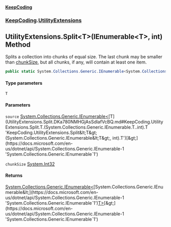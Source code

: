 #### [KeepCoding](index.md 'index')
### [KeepCoding](KeepCoding.md 'KeepCoding').[UtilityExtensions](UtilityExtensions.md 'KeepCoding.UtilityExtensions')
## UtilityExtensions.Split&lt;T&gt;(IEnumerable&lt;T&gt;, int) Method
Splits a collection into chunks of equal size. The last chunk may be smaller than [chunkSize](UtilityExtensions.Split.DKa780NMHGjAsSdlafVcBQ.md#KeepCoding.UtilityExtensions.Split.T.(System.Collections.Generic.IEnumerable.T..int).chunkSize 'KeepCoding.UtilityExtensions.Split&lt;T&gt;(System.Collections.Generic.IEnumerable&lt;T&gt;, int).chunkSize'), but all chunks, if any, will contain at least one item.
```csharp
public static System.Collections.Generic.IEnumerable<System.Collections.Generic.IEnumerable<T>> Split<T>(this System.Collections.Generic.IEnumerable<T> source, int chunkSize);
```
#### Type parameters
<a name='KeepCoding.UtilityExtensions.Split.T.(System.Collections.Generic.IEnumerable.T..int).T'></a>
`T`  
  
#### Parameters
<a name='KeepCoding.UtilityExtensions.Split.T.(System.Collections.Generic.IEnumerable.T..int).source'></a>
`source` [System.Collections.Generic.IEnumerable&lt;](https://docs.microsoft.com/en-us/dotnet/api/System.Collections.Generic.IEnumerable-1 'System.Collections.Generic.IEnumerable`1')[T](UtilityExtensions.Split.DKa780NMHGjAsSdlafVcBQ.md#KeepCoding.UtilityExtensions.Split.T.(System.Collections.Generic.IEnumerable.T..int).T 'KeepCoding.UtilityExtensions.Split&lt;T&gt;(System.Collections.Generic.IEnumerable&lt;T&gt;, int).T')[&gt;](https://docs.microsoft.com/en-us/dotnet/api/System.Collections.Generic.IEnumerable-1 'System.Collections.Generic.IEnumerable`1')  
  
<a name='KeepCoding.UtilityExtensions.Split.T.(System.Collections.Generic.IEnumerable.T..int).chunkSize'></a>
`chunkSize` [System.Int32](https://docs.microsoft.com/en-us/dotnet/api/System.Int32 'System.Int32')  
  
#### Returns
[System.Collections.Generic.IEnumerable&lt;](https://docs.microsoft.com/en-us/dotnet/api/System.Collections.Generic.IEnumerable-1 'System.Collections.Generic.IEnumerable`1')[System.Collections.Generic.IEnumerable&lt;](https://docs.microsoft.com/en-us/dotnet/api/System.Collections.Generic.IEnumerable-1 'System.Collections.Generic.IEnumerable`1')[T](UtilityExtensions.Split.DKa780NMHGjAsSdlafVcBQ.md#KeepCoding.UtilityExtensions.Split.T.(System.Collections.Generic.IEnumerable.T..int).T 'KeepCoding.UtilityExtensions.Split&lt;T&gt;(System.Collections.Generic.IEnumerable&lt;T&gt;, int).T')[&gt;](https://docs.microsoft.com/en-us/dotnet/api/System.Collections.Generic.IEnumerable-1 'System.Collections.Generic.IEnumerable`1')[&gt;](https://docs.microsoft.com/en-us/dotnet/api/System.Collections.Generic.IEnumerable-1 'System.Collections.Generic.IEnumerable`1')  
